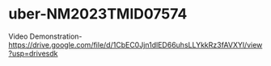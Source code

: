 # uber-NM2023TMID07574
Video Demonstration-https://drive.google.com/file/d/1CbEC0Jjn1dlED66uhsLLYkkRz3fAVXYl/view?usp=drivesdk
